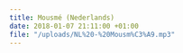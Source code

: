 ```yaml
---
title: Mousmé (Nederlands)
date: 2018-01-07 21:11:00 +01:00
file: "/uploads/NL%20-%20Mousm%C3%A9.mp3"
---
```


